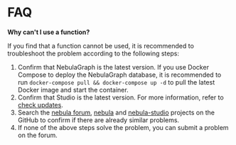 # FAQ

**Why can't I use a function?**

If you find that a function cannot be used, it is recommended to troubleshoot the problem according to the following steps:

1. Confirm that NebulaGraph is the latest version. If you use Docker Compose to deploy the NebulaGraph database, it is recommended to run `docker-compose pull && docker-compose up -d` to pull the latest Docker image and start the container.
2. Confirm that Studio is the latest version. For more information, refer to [check updates](../about-studio/st-ug-check-updates.md).
3. Search the [nebula forum](https://discuss.nebula-graph.io/), [nebula](https://github.com/vesoft-inc/nebula) and [nebula-studio](https://github.com/vesoft-inc/nebula-studio) projects on the GitHub to confirm if there are already similar problems.
4. If none of the above steps solve the problem, you can submit a problem on the forum.
